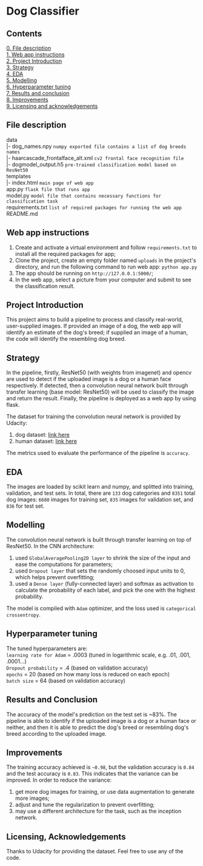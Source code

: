 # Dog Classifier

## Contents
[0. File description](https://github.com/seansunn/DogClassifier#file-description)\
[1. Web app instructions](https://github.com/seansunn/DogClassifier#web-app-instructions)\
[2. Project Introduction](https://github.com/seansunn/DogClassifier#project-introduction)\
[3. Strategy](https://github.com/seansunn/DogClassifier#metrics)\
[4. EDA](https://github.com/seansunn/DogClassifier#eda)\
[5. Modelling](https://github.com/seansunn/DogClassifier#modelling)\
[6. Hyperparameter tuning](https://github.com/seansunn/DogClassifier#hyperparameter-tuning)\
[7. Results and conclusion](https://github.com/seansunn/DogClassifier#results-and-conclusion)\
[8. Improvements](https://github.com/seansunn/DogClassifier#improvements)\
[9. Licensing and acknowledgements](https://github.com/seansunn/DogClassifier#licensing-and-acknowledgements)


## File description
data\
|- dog_names.npy `numpy exported file contains a list of dog breeds names`\
|- haarcascade_frontalface_alt.xml `cv2 frontal face recognition file`\
|- dogmodel_output.h5 `pre-trained classification model based on ResNet50`\
templates\
|- index.html `main page of web app`\
app.py `flask file that runs app`\
model.py `model file that contains necessary functions for classification task`\
requirements.txt `list of required packages for running the web app`\
README.md


## Web app instructions
1. Create and activate a virtual environment and follow `requirements.txt` to install all the required packages for app;
2. Clone the project, create an empty folder named `uploads` in the project's directory, and run the following command to run web app:
    `python app.py`
3. The app should be running on `http://127.0.0.1:5000/`;
4. In the web app, select a picture from your computer and submit to see the classification result.


## Project Introduction
This project aims to build a pipeline to process and classify real-world, user-supplied images. If provided an image of a dog, the web app will identify an estimate of the dog's breed; if supplied an image of a human, the code will identify the resembling dog breed.


## Strategy
In the pipeline, firstly, ResNet50 (with weights from imagenet) and opencv are used to detect if the uploaded image is a dog or a human face respectively. If detected, then a convolution neural network built through transfer learning (base model: ResNet50) will be used to classify the image and return the result. Finally, the pipeline is deployed as a web app by using flask.

The dataset for training the convolution neural network is provided by Udacity:
1. dog dataset: [link here](https://s3-us-west-1.amazonaws.com/udacity-aind/dog-project/dogImages.zip)
2. human dataset: [link here](https://s3-us-west-1.amazonaws.com/udacity-aind/dog-project/lfw.zip)

The metrics used to evaluate the performance of the pipeline is `accuracy`.


## EDA
The images are loaded by scikit learn and numpy, and splitted into training, validation, and test sets. In total, there are `133` dog categories and `8351` total dog images: `6680` images for training set, `835` images for validation set, and `836` for test set.


## Modelling
The convolution neural network is built through transfer learning on top of ResNet50. In the CNN architecture:
1. used `GlobalAveragePooling2D layer` to shrink the size of the input and ease the computations for parameters;
2. used `Dropout layer` that sets the randomly choosed input units to 0, which helps prevent overfitting;
3. used a `Dense layer` (fully-connected layer) and softmax as activation to calculate the probability of each label, and pick the one with the highest probability.

The model is compiled with `Adam` optimizer, and the loss used is `categorical crossentropy`.


## Hyperparameter tuning
The tuned hyperparameters are:\
`learning rate for Adam` = .0003 (tuned in logarithmic scale, e.g. .01, .001, .0001...)\
`Dropout probability` = .4 (based on validation accuracy)\
`epochs` = 20 (based on how many loss is reduced on each epoch)\
`batch size` = 64 (based on validation accuracy)


## Results and Conclusion
The accuracy of the model's prediction on the test set is ~83%. The pipeline is able to identify if the uploaded image is a dog or a human face or neither, and then it is able to predict the dog's breed or resembling dog's breed according to the uploaded image.


## Improvements
The training accuracy achieved is `~0.98`, but the validation accuracy is `0.84` and the test accuracy is `0.83`. This indicates that the variance can be improved.
In order to reduce the variance:
1. get more dog images for training, or use data augmentation to generate more images;
2. adjust and tune the regularization to prevent overfitting;
3. may use a different architecture for the task, such as the inception network.


## Licensing, Acknowledgements
Thanks to Udacity for providing the dataset. Feel free to use any of the code.
